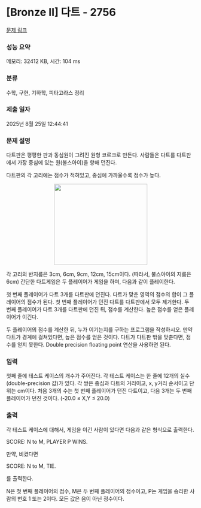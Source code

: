 # [Bronze II] 다트 - 2756 

[문제 링크](https://www.acmicpc.net/problem/2756) 

### 성능 요약

메모리: 32412 KB, 시간: 104 ms

### 분류

수학, 구현, 기하학, 피타고라스 정리

### 제출 일자

2025년 8월 25일 12:44:41

### 문제 설명

<p>다트판은 평평한 판과 동심원이 그려진 원형 코르크로 만든다. 사람들은 다트를 다트판에서 가장 중심에 있는 원(불스아이)을 향해 던진다.</p>

<p>다트판의 각 고리에는 점수가 적혀있고, 중심에 가까울수록 점수가 높다.</p>

<p style="text-align: center;"><img alt="" src="https://www.acmicpc.net/upload/images/dart.png" style="height:216px; width:249px"></p>

<p>각 고리의 반지름은 3cm, 6cm, 9cm, 12cm, 15cm이다. (따라서, 불스아이의 지름은 6cm) 간단한 다트게임은 두 플레이어가 게임을 하며, 다음과 같이 플레이한다.</p>

<p>첫 번째 플레이어가 다트 3개를 다트판에 던진다. 다트가 맞춘 영역의 점수의 합이 그 플레이어의 점수가 된다. 첫 번째 플레이어가 던진 다트를 다트판에서 모두 제거한다. 두 번째 플레이어가 다트 3개를 다트판에 던진 뒤, 점수를 계산한다. 높은 점수를 얻은 플레이어가 이긴다.</p>

<p>두 플레이어의 점수를 계산한 뒤, 누가 이기는지를 구하는 프로그램을 작성하시오. 만약 다트가 경계에 걸쳐있다면, 높은 점수를 얻은 것이다. 다트가 다트판 밖을 맞춘다면, 점수를 얻지 못한다. Double precision floating point 연산을 사용하면 된다.</p>

### 입력 

 <p>첫째 줄에 테스트 케이스의 개수가 주어진다. 각 테스트 케이스는 한 줄에 12개의 실수(double-precision 값)가 있다. 각 쌍은 중심과 다트의 거리이고, x, y거리 순서이고 단위는 cm이다.  처음 3개의 수는 첫 번째 플레이어가 던진 다트이고, 다음 3개는 두 번째 플레이어가 던진 것이다. (-20.0 ≤ X,Y ≤ 20.0)</p>

### 출력 

 <p>각 테스트 케이스에 대해서, 게임을 이긴 사람이 있다면 다음과 같은 형식으로 출력한다.</p>

<p>SCORE: N to M, PLAYER P WINS.</p>

<p>만약, 비겼다면</p>

<p>SCORE: N to M, TIE.</p>

<p>를 출력한다.</p>

<p>N은 첫 번째 플레이어의 점수, M은 두 번째 플레이어의 점수이고, P는 게임을 승리한 사람의 번호 1 또는 2이다. 모든 값은 음이 아닌 정수이다.</p>


